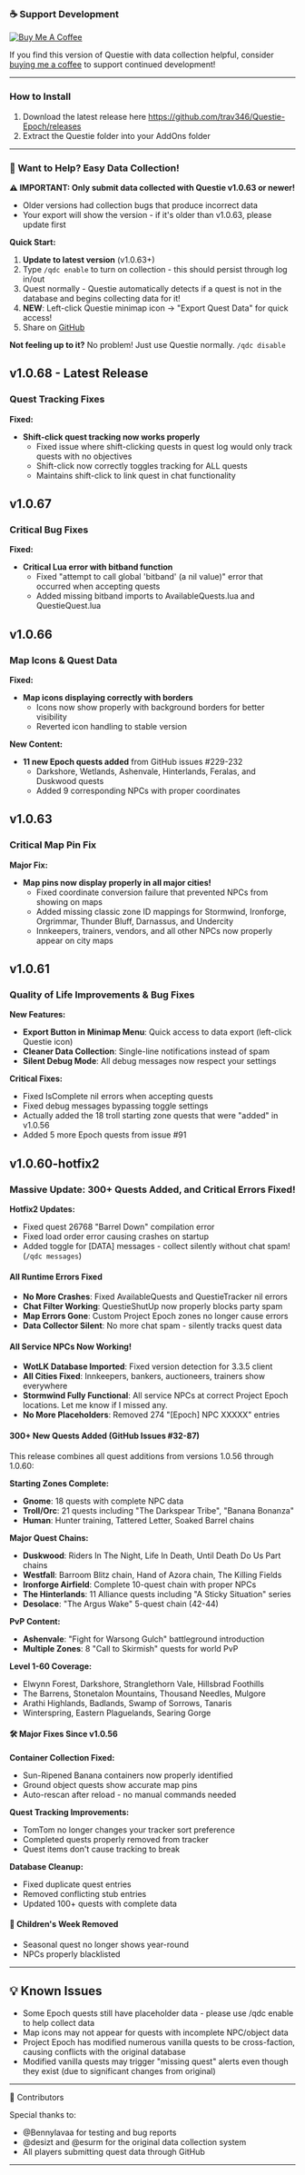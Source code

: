 ### ☕ Support Development
[![Buy Me A Coffee](https://img.shields.io/badge/Buy%20Me%20A%20Coffee-Support%20Development-orange?style=for-the-badge&logo=buy-me-a-coffee)](https://buymeacoffee.com/trav346)

If you find this version of Questie with data collection helpful, consider [buying me a coffee](https://buymeacoffee.com/trav346) to support continued development!

---

### How to Install
1. Download the latest release here https://github.com/trav346/Questie-Epoch/releases
2. Extract the Questie folder into your AddOns folder

---

### 📝 Want to Help? Easy Data Collection!

**⚠️ IMPORTANT: Only submit data collected with Questie v1.0.63 or newer!**
- Older versions had collection bugs that produce incorrect data
- Your export will show the version - if it's older than v1.0.63, please update first

**Quick Start:**
1. **Update to latest version** (v1.0.63+)
2. Type `/qdc enable` to turn on collection - this should persist through log in/out
3. Quest normally - Questie automatically detects if a quest is not in the database and begins collecting data for it!
4. **NEW**: Left-click Questie minimap icon → "Export Quest Data" for quick access!
5. Share on [GitHub](https://github.com/trav346/Questie-Epoch/issues/new)

**Not feeling up to it?** No problem! Just use Questie normally. `/qdc disable`

## v1.0.68 - Latest Release

### Quest Tracking Fixes

**Fixed:**
- **Shift-click quest tracking now works properly**
  - Fixed issue where shift-clicking quests in quest log would only track quests with no objectives
  - Shift-click now correctly toggles tracking for ALL quests
  - Maintains shift-click to link quest in chat functionality

## v1.0.67

### Critical Bug Fixes

**Fixed:**
- **Critical Lua error with bitband function**
  - Fixed "attempt to call global 'bitband' (a nil value)" error that occurred when accepting quests
  - Added missing bitband imports to AvailableQuests.lua and QuestieQuest.lua

## v1.0.66

### Map Icons & Quest Data

**Fixed:**
- **Map icons displaying correctly with borders**
  - Icons now show properly with background borders for better visibility
  - Reverted icon handling to stable version

**New Content:**
- **11 new Epoch quests added** from GitHub issues #229-232
  - Darkshore, Wetlands, Ashenvale, Hinterlands, Feralas, and Duskwood quests
  - Added 9 corresponding NPCs with proper coordinates

## v1.0.63

### Critical Map Pin Fix

**Major Fix:**
- **Map pins now display properly in all major cities!** 
  - Fixed coordinate conversion failure that prevented NPCs from showing on maps
  - Added missing classic zone ID mappings for Stormwind, Ironforge, Orgrimmar, Thunder Bluff, Darnassus, and Undercity
  - Innkeepers, trainers, vendors, and all other NPCs now properly appear on city maps

## v1.0.61

### Quality of Life Improvements & Bug Fixes

**New Features:**
- **Export Button in Minimap Menu**: Quick access to data export (left-click Questie icon)
- **Cleaner Data Collection**: Single-line notifications instead of spam
- **Silent Debug Mode**: All debug messages now respect your settings

**Critical Fixes:**
- Fixed IsComplete nil errors when accepting quests
- Fixed debug messages bypassing toggle settings
- Actually added the 18 troll starting zone quests that were "added" in v1.0.56
- Added 5 more Epoch quests from issue #91

## v1.0.60-hotfix2

### Massive Update: 300+ Quests Added, and Critical Errors Fixed!

**Hotfix2 Updates:**
- Fixed quest 26768 "Barrel Down" compilation error
- Fixed load order error causing crashes on startup
- Added toggle for [DATA] messages - collect silently without chat spam! (`/qdc messages`)

#### All Runtime Errors Fixed
- **No More Crashes**: Fixed AvailableQuests and QuestieTracker nil errors
- **Chat Filter Working**: QuestieShutUp now properly blocks party spam
- **Map Errors Gone**: Custom Project Epoch zones no longer cause errors
- **Data Collector Silent**: No more chat spam - silently tracks quest data

####  All Service NPCs Now Working!
- **WotLK Database Imported**: Fixed version detection for 3.3.5 client
- **All Cities Fixed**: Innkeepers, bankers, auctioneers, trainers show everywhere
- **Stormwind Fully Functional**: All service NPCs at correct Project Epoch locations. Let me know if I missed any.
- **No More Placeholders**: Removed 274 "[Epoch] NPC XXXXX" entries

####  300+ New Quests Added (GitHub Issues #32-87)
This release combines all quest additions from versions 1.0.56 through 1.0.60:

**Starting Zones Complete:**
- **Gnome**: 18 quests with complete NPC data
- **Troll/Orc**: 21 quests including "The Darkspear Tribe", "Banana Bonanza"
- **Human**: Hunter training, Tattered Letter, Soaked Barrel chains

**Major Quest Chains:**
- **Duskwood**: Riders In The Night, Life In Death, Until Death Do Us Part chains
- **Westfall**: Barroom Blitz chain, Hand of Azora chain, The Killing Fields
- **Ironforge Airfield**: Complete 10-quest chain with proper NPCs
- **The Hinterlands**: 11 Alliance quests including "A Sticky Situation" series
- **Desolace**: "The Argus Wake" 5-quest chain (42-44)

**PvP Content:**
- **Ashenvale**: "Fight for Warsong Gulch" battleground introduction
- **Multiple Zones**: 8 "Call to Skirmish" quests for world PvP

**Level 1-60 Coverage:**
- Elwynn Forest, Darkshore, Stranglethorn Vale, Hillsbrad Foothills
- The Barrens, Stonetalon Mountains, Thousand Needles, Mulgore
- Arathi Highlands, Badlands, Swamp of Sorrows, Tanaris
- Winterspring, Eastern Plaguelands, Searing Gorge

#### 🛠️ Major Fixes Since v1.0.56

**Container Collection Fixed:**
- Sun-Ripened Banana containers now properly identified
- Ground object quests show accurate map pins
- Auto-rescan after reload - no manual commands needed

**Quest Tracking Improvements:**
- TomTom no longer changes your tracker sort preference
- Completed quests properly removed from tracker
- Quest items don't cause tracking to break

**Database Cleanup:**
- Fixed duplicate quest entries
- Removed conflicting stub entries
- Updated 100+ quests with complete data

#### 📝 Children's Week Removed
- Seasonal quest no longer shows year-round
- NPCs properly blacklisted

---

## 💡 Known Issues

- Some Epoch quests still have placeholder data - please use /qdc enable to help collect data
- Map icons may not appear for quests with incomplete NPC/object data
- Project Epoch has modified numerous vanilla quests to be cross-faction, causing conflicts with the original database
- Modified vanilla quests may trigger "missing quest" alerts even though they exist (due to significant changes from original)

---

  🙏 Contributors

  Special thanks to:
  - @Bennylavaa for testing and bug reports
  - @desizt and @esurm for the original data collection system
  - All players submitting quest data through GitHub

  ---
